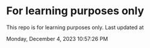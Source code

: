 # For learning purposes only
This repo is for learning purposes only.
Last updated at

Monday, December 4, 2023 10:57:26 PM

